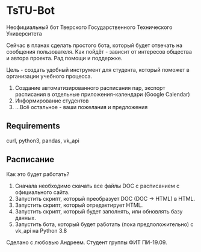 # TsTU-Bot

Неофициальный бот Тверского Государственного Технического Университета

Сейчас в планах сделать простого бота, который будет отвечать на сообщения пользователя. Как пойдёт - зависит от интересов общества и автора проекта. Рад помощи и поддержке.

Цель - создать удобный инструмент для студента, который поможет в организации учебного процесса.

1. Создание автоматизированного расписания пар, экспорт расписания в отдельные приложения-календари (Google Calendar)
2. Информирование студентов
3. ...Всё остальное - ваши пожелания и предложения

## Requirements

curl, python3, pandas, vk_api

## Расписание

Как это будет работать?

1. Сначала необходимо скачать все файлы DOC с расписанием с официального сайта.
2. Запустить скрипт, который преобразует DOC (DOC -> HTML) в HTML.
3. Запустить скрипт, который отредактирует HTML.
4. Запустить скрипт, который будет заполнять, или обновлять базу данных.
5. Запустить бота, который будет работать (пока предположительно) с vk_api на Python 3.8

Сделано с любовью Андреем. 
Студент группы ФИТ ПИ-19.09.
